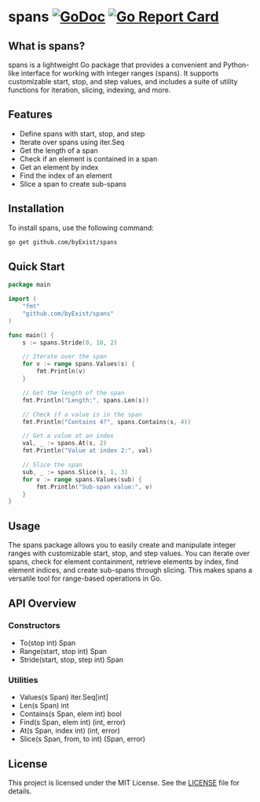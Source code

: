 # spans [![GoDoc](https://pkg.go.dev/badge/github.com/byExist/spans.svg)](https://pkg.go.dev/github.com/byExist/spans) [![Go Report Card](https://goreportcard.com/badge/github.com/byExist/spans)](https://goreportcard.com/report/github.com/byExist/spans) 

## What is spans?

spans is a lightweight Go package that provides a convenient and Python-like interface for working with integer ranges (spans). It supports customizable start, stop, and step values, and includes a suite of utility functions for iteration, slicing, indexing, and more.

## Features

- Define spans with start, stop, and step
- Iterate over spans using iter.Seq
- Get the length of a span
- Check if an element is contained in a span
- Get an element by index
- Find the index of an element
- Slice a span to create sub-spans

## Installation

To install spans, use the following command:

```bash
go get github.com/byExist/spans
```

## Quick Start

```go
package main

import (
	"fmt"
	"github.com/byExist/spans"
)

func main() {
	s := spans.Stride(0, 10, 2)

	// Iterate over the span
	for v := range spans.Values(s) {
		fmt.Println(v)
	}

	// Get the length of the span
	fmt.Println("Length:", spans.Len(s))

	// Check if a value is in the span
	fmt.Println("Contains 4?", spans.Contains(s, 4))

	// Get a value at an index
	val, _ := spans.At(s, 2)
	fmt.Println("Value at index 2:", val)

	// Slice the span
	sub, _ := spans.Slice(s, 1, 3)
	for v := range spans.Values(sub) {
		fmt.Println("Sub-span value:", v)
	}
}
```

## Usage

The spans package allows you to easily create and manipulate integer ranges with customizable start, stop, and step values. You can iterate over spans, check for element containment, retrieve elements by index, find element indices, and create sub-spans through slicing. This makes spans a versatile tool for range-based operations in Go.

## API Overview

### Constructors

- To(stop int) Span  
- Range(start, stop int) Span  
- Stride(start, stop, step int) Span  

### Utilities

- Values(s Span) iter.Seq[int]  
- Len(s Span) int  
- Contains(s Span, elem int) bool  
- Find(s Span, elem int) (int, error)  
- At(s Span, index int) (int, error)  
- Slice(s Span, from, to int) (Span, error)  

## License

This project is licensed under the MIT License. See the [LICENSE](LICENSE) file for details.
